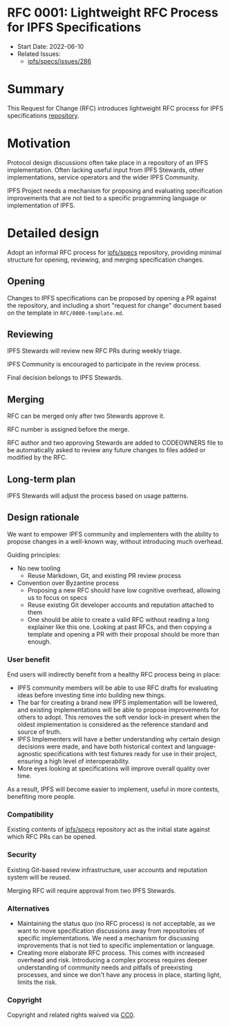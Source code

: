 # RFC 0001: Lightweight RFC Process for IPFS Specifications

- Start Date: 2022-06-10
- Related Issues:
  - [ipfs/specs/issues/286](https://github.com/ipfs/specs/issues/286)

# Summary

This Request for Change (RFC) introduces lightweight RFC process
for IPFS specifications [repository][1].

[1]: https://github.com/ipfs/specs/

# Motivation

Protocol design discussions often take place in a repository of an IPFS
implementation. Often lacking useful input from IPFS Stewards, other
implementations, service operators and the wider IPFS Community.

IPFS Project needs a mechanism for proposing and evaluating specification
improvements that are not tied to a specific programming language
or implementation of IPFS.

# Detailed design

Adopt an informal RFC process for [ipfs/specs][1] repository, providing
minimal structure for opening, reviewing, and merging specification changes.

## Opening

Changes to IPFS specifications can be proposed by opening a PR against the
repository, and including a short "request for change" document based on the
template in `RFC/0000-template.md`.

## Reviewing

IPFS Stewards will review new RFC PRs during weekly triage.

IPFS Community is encouraged to participate in the review process.

Final decision belongs to IPFS Stewards.

## Merging

RFC can be merged only after two Stewards approve it.

RFC number is assigned before the merge.

RFC author and two approving Stewards are added to CODEOWNERS file to be
automatically asked to review any future changes to files added or modified
by the RFC.

## Long-term plan

IPFS Stewards will adjust the process based on usage patterns.

## Design rationale

We want to empower IPFS community and implementers with the ability to propose
changes in a well-known way, without introducing much overhead.

Guiding principles:
- No new tooling
  - Reuse Markdown, Git, and existing PR review process
- Convention over Byzantine process
  - Proposing a new RFC should have low cognitive overhead, allowing us to
    focus on specs
  - Reuse existing Git developer accounts and reputation attached to them
  - One should be able to create a valid RFC without reading a long explainer
    like this one. Looking at past RFCs, and then copying a template and
    opening a PR with their proposal should be more than enough.

### User benefit

End users will indirectly benefit from a healthy RFC process being in place:

- IPFS community members will be able to use RFC drafts for evaluating ideas
  before investing time into building new things.
- The bar for creating a brand new IPFS implementation will be lowered, and
  existing implementations will be able to propose improvements for others to
  adopt. This removes the soft vendor lock-in present when the oldest
  implementation is considered as the reference standard and source of truth.
- IPFS Implementers will have a better understanding why certain design
  decisions were made, and have both historical context and language-agnostic
  specifications with test fixtures ready for use in their project, ensuring
  a high level of interoperability.
- More eyes looking at specifications will improve overall quality over time.

As a result, IPFS will become easier to implement, useful in more contexts,
benefiting more people.

### Compatibility

Existing contents of [ipfs/specs][1] repository act as the initial state
against which RFC PRs can be opened.

### Security

Existing Git-based review infrastructure, user accounts and reputation
system will be reused.

Merging RFC will require approval from two IPFS Stewards.

### Alternatives

- Maintaining the status quo (no RFC process) is not acceptable, as we want to
  move specification discussions away from repositories of specific
  implementations. We need a mechanism for discussing improvements that is not
  tied to specific implementation or language.
- Creating more elaborate RFC process. This comes with increased overhead and
  risk. Introducing a complex process requires deeper understanding of
  community needs and pitfalls of preexisting processes, and since we don't
  have any process in place, starting light, limits the risk.

### Copyright

Copyright and related rights waived via [CC0](https://creativecommons.org/publicdomain/zero/1.0/).
